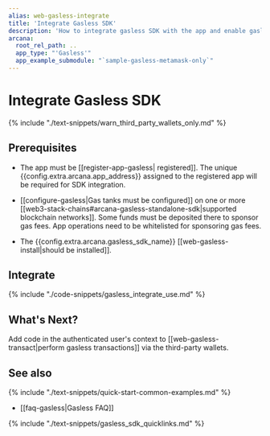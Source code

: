 ```yaml
---
alias: web-gasless-integrate
title: 'Integrate Gasless SDK'
description: 'How to integrate gasless SDK with the app and enable gasless transactions for third-party wallets.'
arcana:
  root_rel_path: ..
  app_type: "'Gasless'"
  app_example_submodule: "`sample-gasless-metamask-only`"
---
```


# Integrate Gasless SDK

{% include "./text-snippets/warn_third_party_wallets_only.md" %}

## Prerequisites

* The app must be [[register-app-gasless| registered]]. The unique {{config.extra.arcana.app_address}} assigned to the registered app will be required for SDK integration.

* [[configure-gasless|Gas tanks must be configured]] on one or more [[web3-stack-chains#arcana-gasless-standalone-sdk|supported blockchain networks]]. Some funds must be deposited there to sponsor gas fees. App operations need to be whitelisted for sponsoring gas fees.

* The {{config.extra.arcana.gasless_sdk_name}} [[web-gasless-install|should be installed]].

## Integrate

{% include "./code-snippets/gasless_integrate_use.md" %}

## What's Next?

Add code in the authenticated user's context to [[web-gasless-transact|perform gasless transactions]] via the third-party wallets. 

## See also

{% include "./text-snippets/quick-start-common-examples.md" %}

* [[faq-gasless|Gasless FAQ]]

{% include "./text-snippets/gasless_sdk_quicklinks.md" %}